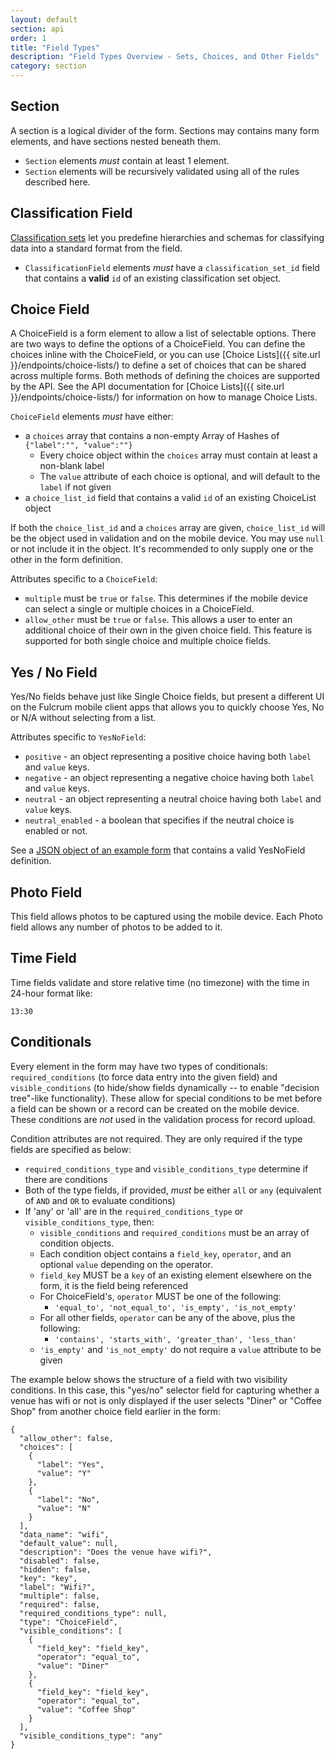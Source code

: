 ```yaml
---
layout: default
section: api
order: 1
title: "Field Types"
description: "Field Types Overview - Sets, Choices, and Other Fields"
category: section
---
```


## Section

A section is a logical divider of the form. Sections may contains many form elements, and have sections nested beneath them.

* `Section` elements *must* contain at least 1 element.
* `Section` elements will be recursively validated using all of the rules described here.

## Classification Field

[Classification sets](http://help.fulcrumapp.com/field-types/how-do-classification-sets-work) let you predefine hierarchies and schemas for classifying data into a standard format from the field.

* `ClassificationField` elements *must* have a `classification_set_id` field that contains a **valid** `id` of an existing classification set object.

## Choice Field

A ChoiceField is a form element to allow a list of selectable options. There are two ways to define the options of a ChoiceField. You can define the choices inline with the ChoiceField, or you can use [Choice Lists]({{ site.url }}/endpoints/choice-lists/) to define a set of choices that can be shared across multiple forms. Both methods of defining the choices are supported by the API. See the API documentation for [Choice Lists]({{ site.url }}/endpoints/choice-lists/) for information on how to manage Choice Lists.

`ChoiceField` elements *must* have either:

- a `choices` array that contains a non-empty Array of Hashes of `{"label":"", "value":""}`
  - Every choice object within the `choices` array must contain at least a non-blank label
  - The `value` attribute of each choice is optional, and will default to the `label` if not given
- a `choice_list_id` field that contains a valid `id` of an existing ChoiceList object

If both the `choice_list_id` and a `choices` array are given, `choice_list_id` will be the object used in validation and on the mobile device. You may use `null` or not include it in the object. It's recommended to only supply one or the other in the form definition.

Attributes specific to a `ChoiceField`:
- `multiple` must be `true` or `false`. This determines if the mobile device can select a single or multiple choices in a ChoiceField.
- `allow_other` must be `true` or `false`. This allows a user to enter an additional choice of their own in the given choice field. This feature is supported for both single choice and multiple choice fields.

## Yes / No Field

Yes/No fields behave just like Single Choice fields, but present a different UI on the Fulcrum mobile client apps that allows you to quickly choose Yes, No or N/A without selecting from a list.

Attributes specific to `YesNoField`:

* `positive` - an object representing a positive choice having both `label` and `value` keys.
* `negative` - an object representing a negative choice having both `label` and `value` keys.
* `neutral` - an object representing a neutral choice having both `label` and `value` keys.
* `neutral_enabled` - a boolean that specifies if the neutral choice is enabled or not.

See a [JSON object of an example form](https://gist.github.com/JasonSanford/0c4c141282933a650b9c) that contains a valid YesNoField definition.

## Photo Field

This field allows photos to be captured using the mobile device. Each Photo field allows any number of photos to be added to it.

## Time Field

Time fields validate and store relative time (no timezone) with the time in 24-hour format like:

    13:30

## Conditionals

Every element in the form may have two types of conditionals: `required_conditions` (to force data entry into the given field) and `visible_conditions` (to hide/show fields dynamically -- to enable "decision tree"-like functionality). These allow for special conditions to be met before a field can be shown or a record can be created on the mobile device. These conditions are *not* used in the validation process for record upload.

Condition attributes are not required. They are only required if the type fields are specified as below:

* `required_conditions_type` and `visible_conditions_type` determine if there are conditions
* Both of the type fields, if provided, *must* be either `all` or `any` (equivalent of `AND` and `OR` to evaluate conditions)
* If 'any' or 'all' are in the `required_conditions_type` or `visible_conditions_type`, then:
  * `visible_conditions` and `required_conditions` must be an array of condition objects.
  * Each condition object contains a `field_key`, `operator`, and an optional `value` depending on the operator.
  * `field_key` MUST be a `key` of an existing element elsewhere on the form, it is the field being referenced
  * For ChoiceField's, `operator` MUST be one of the following:
    * `'equal_to', 'not_equal_to', 'is_empty', 'is_not_empty'`
  * For all other fields, `operator` can be any of the above, plus the following:
    * `'contains', 'starts_with', 'greater_than', 'less_than'`
  * `'is_empty'` and `'is_not_empty'` do not require a `value` attribute to be given

The example below shows the structure of a field with two visibility conditions. In this case, this "yes/no" selector field for capturing whether a venue has wifi or not is only displayed if the user selects "Diner" or "Coffee Shop" from another choice field earlier in the form:

```
{
  "allow_other": false,
  "choices": [
    {
      "label": "Yes",
      "value": "Y"
    },
    {
      "label": "No",
      "value": "N"
    }
  ],
  "data_name": "wifi",
  "default_value": null,
  "description": "Does the venue have wifi?",
  "disabled": false,
  "hidden": false,
  "key": "key",
  "label": "Wifi?",
  "multiple": false,
  "required": false,
  "required_conditions_type": null,
  "type": "ChoiceField",
  "visible_conditions": [
    {
      "field_key": "field_key",
      "operator": "equal_to",
      "value": "Diner"
    },
    {
      "field_key": "field_key",
      "operator": "equal_to",
      "value": "Coffee Shop"
    }
  ],
  "visible_conditions_type": "any"
}
```
